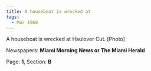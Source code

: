 ```yaml
---  
title: A houseboat is wrecked at  
tags:  
  - Mar 1968  
---  
```

  
A houseboat is wrecked at Haulover Cut. [Photo]  
  
Newspapers: **Miami Morning News or The Miami Herald**  
  
Page: **1**, Section: **B** 
